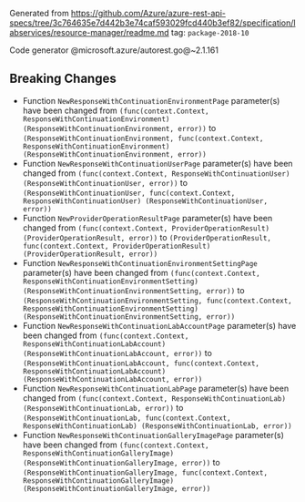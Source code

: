 Generated from https://github.com/Azure/azure-rest-api-specs/tree/3c764635e7d442b3e74caf593029fcd440b3ef82/specification/labservices/resource-manager/readme.md tag: `package-2018-10`

Code generator @microsoft.azure/autorest.go@~2.1.161

## Breaking Changes

- Function `NewResponseWithContinuationEnvironmentPage` parameter(s) have been changed from `(func(context.Context, ResponseWithContinuationEnvironment) (ResponseWithContinuationEnvironment, error))` to `(ResponseWithContinuationEnvironment, func(context.Context, ResponseWithContinuationEnvironment) (ResponseWithContinuationEnvironment, error))`
- Function `NewResponseWithContinuationUserPage` parameter(s) have been changed from `(func(context.Context, ResponseWithContinuationUser) (ResponseWithContinuationUser, error))` to `(ResponseWithContinuationUser, func(context.Context, ResponseWithContinuationUser) (ResponseWithContinuationUser, error))`
- Function `NewProviderOperationResultPage` parameter(s) have been changed from `(func(context.Context, ProviderOperationResult) (ProviderOperationResult, error))` to `(ProviderOperationResult, func(context.Context, ProviderOperationResult) (ProviderOperationResult, error))`
- Function `NewResponseWithContinuationEnvironmentSettingPage` parameter(s) have been changed from `(func(context.Context, ResponseWithContinuationEnvironmentSetting) (ResponseWithContinuationEnvironmentSetting, error))` to `(ResponseWithContinuationEnvironmentSetting, func(context.Context, ResponseWithContinuationEnvironmentSetting) (ResponseWithContinuationEnvironmentSetting, error))`
- Function `NewResponseWithContinuationLabAccountPage` parameter(s) have been changed from `(func(context.Context, ResponseWithContinuationLabAccount) (ResponseWithContinuationLabAccount, error))` to `(ResponseWithContinuationLabAccount, func(context.Context, ResponseWithContinuationLabAccount) (ResponseWithContinuationLabAccount, error))`
- Function `NewResponseWithContinuationLabPage` parameter(s) have been changed from `(func(context.Context, ResponseWithContinuationLab) (ResponseWithContinuationLab, error))` to `(ResponseWithContinuationLab, func(context.Context, ResponseWithContinuationLab) (ResponseWithContinuationLab, error))`
- Function `NewResponseWithContinuationGalleryImagePage` parameter(s) have been changed from `(func(context.Context, ResponseWithContinuationGalleryImage) (ResponseWithContinuationGalleryImage, error))` to `(ResponseWithContinuationGalleryImage, func(context.Context, ResponseWithContinuationGalleryImage) (ResponseWithContinuationGalleryImage, error))`
